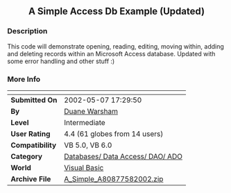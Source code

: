 ﻿<div align="center">

## A Simple Access Db Example \(Updated\)


</div>

### Description

This code will demonstrate opening, reading, editing, moving within, adding and deleting records within an Microsoft Access database. Updated with some error handling and other stuff :)
 
### More Info
 


<span>             |<span>
---                |---
**Submitted On**   |2002-05-07 17:29:50
**By**             |[Duane Warsham](https://github.com/Planet-Source-Code/PSCIndex/blob/master/ByAuthor/duane-warsham.md)
**Level**          |Intermediate
**User Rating**    |4.4 (61 globes from 14 users)
**Compatibility**  |VB 5\.0, VB 6\.0
**Category**       |[Databases/ Data Access/ DAO/ ADO](https://github.com/Planet-Source-Code/PSCIndex/blob/master/ByCategory/databases-data-access-dao-ado__1-6.md)
**World**          |[Visual Basic](https://github.com/Planet-Source-Code/PSCIndex/blob/master/ByWorld/visual-basic.md)
**Archive File**   |[A\_Simple\_A80877582002\.zip](https://github.com/Planet-Source-Code/duane-warsham-a-simple-access-db-example-updated__1-34585/archive/master.zip)








